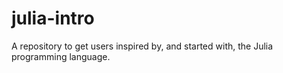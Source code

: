 # julia-intro
A repository to get users inspired by, and started with, the Julia programming language.
